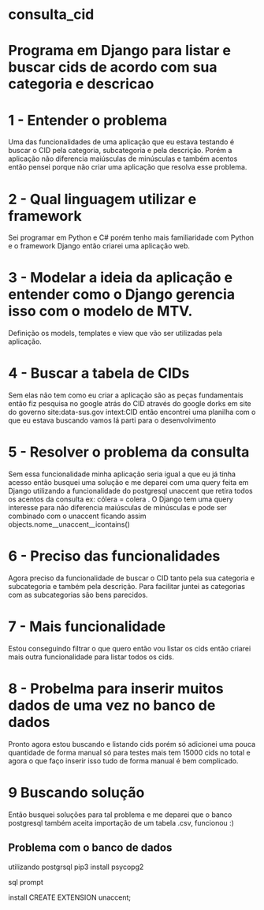 # consulta_cid
# Programa em Django para listar e buscar cids de acordo com sua categoria e descricao

# 1 - Entender o problema 

Uma das funcionalidades de uma aplicação que eu estava testando é buscar o CID pela categoria, subcategoria e pela descrição. Porém a aplicação não diferencia maiúsculas de minúsculas e também acentos então pensei porque não criar uma aplicação que resolva esse problema.

# 2 - Qual linguagem utilizar e framework 

Sei programar em Python e C# porém tenho mais familiaridade com Python e o framework Django então criarei uma aplicação web.

# 3 - Modelar a ideia da aplicação e entender como o Django gerencia isso com o modelo de MTV.
Definição os models, templates e view que vão ser utilizadas pela aplicação.
# 4 - Buscar a tabela de CIDs 

Sem elas não tem como eu criar a aplicação são as peças fundamentais então fiz pesquisa no google atrás do CID através do google dorks em site do governo site:data-sus.gov intext:CID então encontrei uma planilha com o que eu estava buscando vamos lá parti para o desenvolvimento

# 5 - Resolver o problema da consulta 

Sem essa funcionalidade minha aplicação seria igual a que eu já tinha acesso então busquei uma solução e 
me deparei com uma query feita em Django utilizando a funcionalidade do postgresql unaccent que retira todos os acentos da consulta ex: cólera = colera . O Django tem uma query interesse para não diferencia maiúsculas de minúsculas e pode ser combinado com o unaccent ficando assim objects.nome__unaccent__icontains()

# 6 - Preciso das funcionalidades
Agora preciso da funcionalidade de buscar o CID tanto pela sua categoria e subcategoria e também pela descrição. Para facilitar juntei as categorias com as subcategorias são bens parecidos.

# 7 - Mais funcionalidade
Estou conseguindo filtrar o que quero então vou listar os cids então criarei mais outra funcionalidade para listar todos os cids.

# 8 - Probelma para inserir muitos dados de uma vez no banco de dados
Pronto agora estou buscando e listando cids porém só adicionei uma pouca quantidade de forma manual só para testes mais tem 15000 cids no total e agora o que faço inserir isso tudo de forma manual é bem complicado. 

# 9 Buscando solução
Então busquei soluções para tal problema e me deparei que o banco postgresql também aceita importação de um tabela .csv, funcionou :)

## Problema com o banco de dados 
utilizando postgrsql
pip3 install psycopg2


sql prompt 

install CREATE EXTENSION unaccent;

